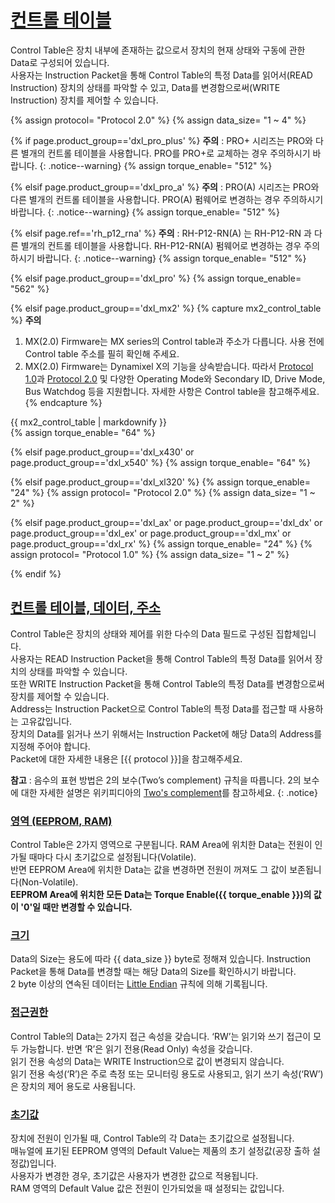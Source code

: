 
# [컨트롤 테이블](#컨트롤-테이블)
Control Table은 장치 내부에 존재하는 값으로서 장치의 현재 상태와 구동에 관한 Data로 구성되어 있습니다.  
사용자는 Instruction Packet을 통해 Control Table의 특정 Data를 읽어서(READ Instruction) 장치의 상태를 파악할 수 있고, Data를 변경함으로써(WRITE Instruction) 장치를 제어할 수 있습니다.

{% assign protocol= "Protocol 2.0" %}
{% assign data_size= "1 ~ 4" %}

{% if page.product_group=='dxl_pro_plus' %}
**주의** : PRO+ 시리즈는 PRO와 다른 별개의 컨트롤 테이블을 사용합니다. PRO를 PRO+로 교체하는 경우 주의하시기 바랍니다.
{: .notice--warning}
{% assign torque_enable= "512" %}

{% elsif page.product_group=='dxl_pro_a' %}
**주의** : PRO(A) 시리즈는 PRO와 다른 별개의 컨트롤 테이블을 사용합니다. PRO(A) 펌웨어로 변경하는 경우 주의하시기 바랍니다.
{: .notice--warning}
{% assign torque_enable= "512" %}

{% elsif page.ref=='rh_p12_rna' %}
**주의** : RH-P12-RN(A) 는 RH-P12-RN 과 다른 별개의 컨트롤 테이블을 사용합니다. RH-P12-RN(A) 펌웨어로 변경하는 경우 주의하시기 바랍니다.
{: .notice--warning}
{% assign torque_enable= "512" %}

{% elsif page.product_group=='dxl_pro' %}
{% assign torque_enable= "562" %}

{% elsif page.product_group=='dxl_mx2' %}
{% capture mx2_control_table %}
**주의**
1. MX(2.0) Firmware는 MX series의 Control table과 주소가 다릅니다. 사용 전에 Control table 주소를 필히 확인해 주세요.
2. MX(2.0) Firmware는 Dynamixel X의 기능을 상속받습니다. 따라서 [Protocol 1.0](/docs/kr/dxl/protocol1/)과 [Protocol 2.0](/docs/kr/dxl/protocol2/) 및 다양한 Operating Mode와 Secondary ID, Drive Mode, Bus Watchdog 등을 지원합니다. 자세한 사항은 Control table을 참고해주세요.
{% endcapture %}

<div class="notice--warning">{{ mx2_control_table | markdownify }}</div>
{% assign torque_enable= "64" %}

{% elsif page.product_group=='dxl_x430' or page.product_group=='dxl_x540' %}
{% assign torque_enable= "64" %}

{% elsif page.product_group=='dxl_xl320' %}
{% assign torque_enable= "24" %}
{% assign protocol= "Protocol 2.0" %}
{% assign data_size= "1 ~ 2" %}

{% elsif page.product_group=='dxl_ax' or page.product_group=='dxl_dx' or page.product_group=='dxl_ex' or page.product_group=='dxl_mx' or page.product_group=='dxl_rx' %}
{% assign torque_enable= "24" %}
{% assign protocol= "Protocol 1.0" %}
{% assign data_size= "1 ~ 2" %}

{% endif %}

## [컨트롤 테이블, 데이터, 주소](#컨트롤-테이블-데이터-주소)
Control Table은 장치의 상태와 제어를 위한 다수의 Data 필드로 구성된 집합체입니다.  
사용자는 READ Instruction Packet을 통해 Control Table의 특정 Data를 읽어서 장치의 상태를 파악할 수 있습니다.  
또한 WRITE Instruction Packet을 통해 Control Table의 특정 Data를 변경함으로써 장치를 제어할 수 있습니다.  
Address는 Instruction Packet으로 Control Table의 특정 Data를 접근할 때 사용하는 고유값입니다.  
장치의 Data를 읽거나 쓰기 위해서는 Instruction Packet에 해당 Data의 Address를 지정해 주어야 합니다.  
Packet에 대한 자세한 내용은 [{{ protocol }}]을 참고해주세요.

**참고** : 음수의 표현 방법은 2의 보수(Two’s complement) 규칙을 따릅니다. 2의 보수에 대한 자세한 설명은 위키피디아의 [Two's complement]를 참고하세요.
{: .notice}

### [영역 (EEPROM, RAM)](#영역-eeprom-ram)
Control Table은 2가지 영역으로 구분됩니다. RAM Area에 위치한 Data는 전원이 인가될 때마다 다시 초기값으로 설정됩니다(Volatile).  
반면 EEPROM Area에 위치한 Data는 값을 변경하면 전원이 꺼져도 그 값이 보존됩니다(Non-Volatile).  
**EEPROM Area에 위치한 모든 Data는 Torque Enable({{ torque_enable }})의 값이 '0'일 때만 변경할 수 있습니다.**

### [크기](#크기)
Data의 Size는 용도에 따라 {{ data_size }} byte로 정해져 있습니다. Instruction Packet을 통해 Data를 변경할 때는 해당 Data의 Size를 확인하시기 바랍니다.  
2 byte 이상의 연속된 데이터는 [Little Endian] 규칙에 의해 기록됩니다.

### [접근권한](#접근권한)
Control Table의 Data는 2가지 접근 속성을 갖습니다. ‘RW’는 읽기와 쓰기 접근이 모두 가능합니다. 반면 ‘R’은 읽기 전용(Read Only) 속성을 갖습니다.  
읽기 전용 속성의 Data는 WRITE Instruction으로 값이 변경되지 않습니다.  
읽기 전용 속성(‘R’)은 주로 측정 또는 모니터링 용도로 사용되고, 읽기 쓰기 속성(‘RW’)은 장치의 제어 용도로 사용됩니다.

### [초기값](#초기값)
장치에 전원이 인가될 때, Control Table의 각 Data는 초기값으로 설정됩니다.  
매뉴얼에 표기된 EEPROM 영역의 Default Value는 제품의 초기 설정값(공장 출하 설정값)입니다.  
사용자가 변경한 경우, 초기값은 사용자가 변경한 값으로 적용됩니다.  
RAM 영역의 Default Value 값은 전원이 인가되었을 때 설정되는 값입니다.

[Protocol 1.0]: /docs/kr/dxl/protocol1/
[Protocol 2.0]: /docs/kr/dxl/protocol2/
[Two's complement]: https://en.wikipedia.org/wiki/Two%27s_complement
[Little Endian]: https://en.wikipedia.org/wiki/Endianness#Little
